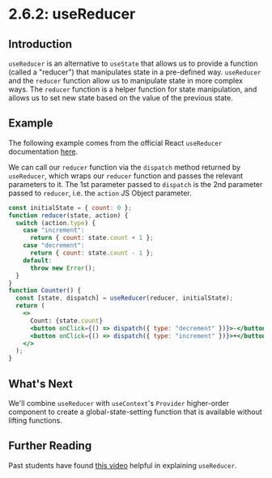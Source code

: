 # 2.6.2: useReducer

## Introduction

`useReducer` is an alternative to `useState` that allows us to provide a function (called a "reducer") that manipulates state in a pre-defined way. `useReducer` and the `reducer` function allow us to manipulate state in more complex ways. The `reducer` function is a helper function for state manipulation, and allows us to set new state based on the value of the previous state.

## Example

The following example comes from the official React `useReducer` documentation [here](https://reactjs.org/docs/hooks-reference.html#usereducer).

We can call our `reducer` function via the `dispatch` method returned by `useReducer`, which wraps our `reducer` function and passes the relevant parameters to it. The 1st parameter passed to `dispatch` is the 2nd parameter passed to `reducer`, i.e. the `action` JS Object parameter.

```jsx
const initialState = { count: 0 };
function reducer(state, action) {
  switch (action.type) {
    case "increment":
      return { count: state.count + 1 };
    case "decrement":
      return { count: state.count - 1 };
    default:
      throw new Error();
  }
}
function Counter() {
  const [state, dispatch] = useReducer(reducer, initialState);
  return (
    <>
      Count: {state.count}
      <button onClick={() => dispatch({ type: "decrement" })}>-</button>
      <button onClick={() => dispatch({ type: "increment" })}>+</button>
    </>
  );
}
```

## What's Next

We'll combine `useReducer` with `useContext`'s `Provider` higher-order component to create a global-state-setting function that is available without lifting functions.

## Further Reading

Past students have found [this video](https://www.youtube.com/watch?v=kK\_Wqx3RnHk) helpful in explaining `useReducer`.
